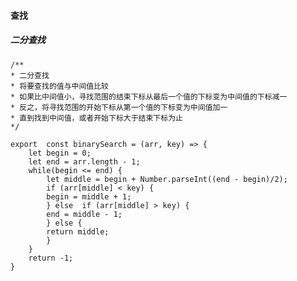 
#### 查找

##### 二分查找

	  
  

	/**
	* 二分查找
	* 将要查找的值与中间值比较
	* 如果比中间值小，寻找范围的结束下标从最后一个值的下标变为中间值的下标减一
	* 反之，将寻找范围的开始下标从第一个值的下标变为中间值加一
	* 直到找到中间值，或者开始下标大于结束下标为止
	*/

	export  const binarySearch = (arr, key) => {
		let begin = 0;
		let end = arr.length - 1;
		while(begin <= end) {
			let middle = begin + Number.parseInt((end - begin)/2);
			if (arr[middle] < key) {
			begin = middle + 1;
			} else  if (arr[middle] > key) {
			end = middle - 1;
			} else {
			return middle;
			}
		}
		return -1;
	}
<!--stackedit_data:
eyJoaXN0b3J5IjpbLTEzMjIyODkxNjddfQ==
-->
